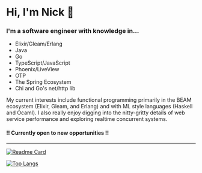 # Hi, I'm Nick 👋

### I'm a software engineer with knowledge in...

- Elixir/Gleam/Erlang
- Java
- Go
- TypeScript/JavaScript
- Phoenix/LiveView
- OTP
- The Spring Ecosystem
- Chi and Go's net/http lib

My current interests include functional programming primarily in the BEAM ecosystem (Elixir, Gleam, and Erlang) and with ML style languages (Haskell and Ocaml). I also really enjoy digging into the nitty-gritty details of web service performance and exploring realtime concurrent systems.

#### ‼️ Currently open to new opportunities ‼️

---

[![Readme Card](https://github-readme-stats.vercel.app/api?username=nicklatch&show_icons=true&theme=onedark&rank_icon=github&hide=stars&card_width=475)](https://github.com/nicklatch/github-readme-stats)

[![Top Langs](https://github-readme-stats.vercel.app/api/top-langs/?username=nicklatch&show_icons=true&theme=onedark&card_width=475)](https://github.com/anuraghazra/github-readme-stats)
